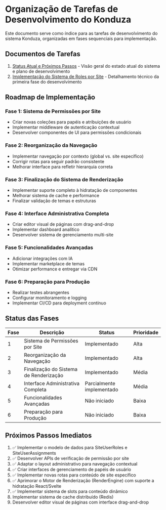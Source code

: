 # Organização de Tarefas de Desenvolvimento do Konduza

Este documento serve como índice para as tarefas de desenvolvimento do sistema Konduza, organizadas em fases sequenciais para implementação.

## Documentos de Tarefas

1. [Status Atual e Próximos Passos](./01-status-atual-e-proximos-passos.md) - Visão geral do estado atual do sistema e plano de desenvolvimento
2. [Implementação do Sistema de Roles por Site](./02-implementacao-sistema-roles.md) - Detalhamento técnico da primeira fase do desenvolvimento

## Roadmap de Implementação

### Fase 1: Sistema de Permissões por Site
- Criar novas coleções para papéis e atribuições de usuário
- Implementar middleware de autenticação contextual
- Desenvolver componentes de UI para permissões condicionais

### Fase 2: Reorganização da Navegação
- Implementar navegação por contexto (global vs. site específico)
- Corrigir rotas para seguir padrão consistente
- Melhorar interface para refletir hierarquia correta

### Fase 3: Finalização do Sistema de Renderização
- Implementar suporte completo à hidratação de componentes
- Melhorar sistema de cache e performance
- Finalizar validação de temas e estruturas

### Fase 4: Interface Administrativa Completa
- Criar editor visual de páginas com drag-and-drop
- Implementar dashboard analítico
- Desenvolver sistema de gerenciamento multi-site

### Fase 5: Funcionalidades Avançadas
- Adicionar integrações com IA
- Implementar marketplace de temas
- Otimizar performance e entregar via CDN

### Fase 6: Preparação para Produção
- Realizar testes abrangentes
- Configurar monitoramento e logging
- Implementar CI/CD para deployment contínuo

## Status das Fases

| Fase | Descrição | Status | Prioridade |
|------|-----------|--------|------------|
| 1 | Sistema de Permissões por Site | Implementado | Alta |
| 2 | Reorganização da Navegação | Implementado | Alta |
| 3 | Finalização do Sistema de Renderização | Implementado | Média |
| 4 | Interface Administrativa Completa | Parcialmente implementado | Média |
| 5 | Funcionalidades Avançadas | Não iniciado | Baixa |
| 6 | Preparação para Produção | Não iniciado | Baixa |

## Próximos Passos Imediatos

1. ✅ Implementar o modelo de dados para SiteUserRoles e SiteUserAssignments
2. ✅ Desenvolver APIs de verificação de permissão por site
3. ✅ Adaptar o layout administrativo para navegação contextual
4. ✅ Criar interfaces de gerenciamento de papéis de usuário
5. ✅ Implementar novas rotas para conteúdo de site específico
6. ✅ Aprimorar o Motor de Renderização (RenderEngine) com suporte a hidratação React/Svelte
7. ✅ Implementar sistema de slots para conteúdo dinâmico
8. Implementar sistema de cache distribuído (Redis)
9. Desenvolver editor visual de páginas com interface drag-and-drop
